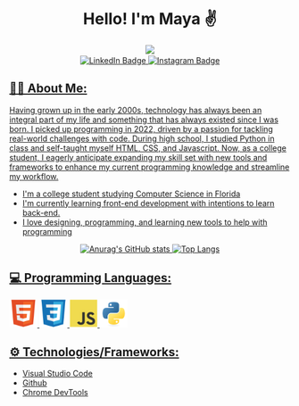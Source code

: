 <div id="header" align="center"> 
	<h1>Hello! I'm Maya ✌️</h1>
</div>

<div id="header" align="center">
	<img src="https://media.giphy.com/media/v1.Y2lkPTc5MGI3NjExOHh4eWNrcTk0dmljenA0MW01Z2tua3hxczliN25jenU2eDcyeDEyYiZlcD12MV9pbnRlcm5hbF9naWZfYnlfaWQmY3Q9Zw/L1R1tvI9svkIWwpVYr/giphy.gif">
</div>

<div id="badges" align="center">
	<a href="https://www.linkedin.com/in/maya-oum-5712aa271">
	<img alt="LinkedIn Badge" src="https://img.shields.io/badge/LinkedIn-blue?logo=linkedin&logoColor=white&style=for-the-badge">
	<a href="https://www.instagram.com/maoydaa/">
	<img alt="Instagram Badge" src="https://img.shields.io/badge/Instagram-pink?logo=instagram&logoColor=black&style=for-the-badge">

</div>


<div>
	<h2>👩‍💻 About Me:</h2>

 <p>Having grown up in the early 2000s, technology has always been an integral part of my life and something that has always existed since I was born. I picked up programming in 2022, driven by a passion for tackling real-world challenges with code. During high school, I studied Python in class and self-taught myself HTML, CSS, and Javascript. Now, as a college student, I eagerly anticipate expanding my skill set with new tools and frameworks to enhance my current programming knowledge and streamline my workflow.</p>
 <ul>
	 <li>I'm a college student studying Computer Science in Florida</li>
	 <li>I'm currently learning front-end development with intentions to learn back-end.</li>
	 <li>I love designing, programming, and learning new tools to help with programming</li
 </ul>
</div>

<div id="stats" align="Center">

![Anurag's GitHub stats](https://github-readme-stats.vercel.app/api?username=silkysaturn&show_icons=true&theme=dracula) 
![Top Langs](https://github-readme-stats.vercel.app/api/top-langs/?username=silkysaturn&layout=compact&show_icons=true&theme=dracula)

 
</div>

<div>
	<h2>💻 Programming Languages:</h2>
		<img width="50px" src="https://github.com/devicons/devicon/blob/master/icons/html5/html5-original.svg">
		<img width="50px" src="https://github.com/devicons/devicon/blob/master/icons/css3/css3-original.svg">
		<img width="50px" src="https://github.com/devicons/devicon/blob/master/icons/javascript/javascript-original.svg">
		<img width="50pc" src="https://github.com/devicons/devicon/blob/master/icons/python/python-original.svg">
</div>

<div>
	<h2>⚙️ Technologies/Frameworks:</h2>
	<ul>
		<li>Visual Studio Code</li>
		<li>Github</li>
		<li>Chrome DevTools</li>
	</ul>

</div>








